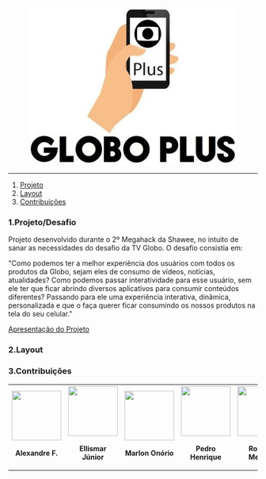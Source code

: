 <p align="center">
  <img src="https://github.com/ellismarjr/globoplus/blob/master/assets/globoplus.jpg">
</p>
<hr/>

1. [Projeto](https://github.com/ellismarjr/globoplus/blob/master/README.md#1projetodesafio)
2. [Layout](https://github.com/ellismarjr/globoplus/blob/master/README.md#2layout)
3. [Contribuições](https://github.com/ellismarjr/globoplus/blob/master/README.md#3contribui%C3%A7%C3%B5es)

### 1.Projeto/Desafio

Projeto desenvolvido durante o 2º Megahack da Shawee, no intuito de sanar as necessidades do desafio da TV Globo. O desafio consistia em:
  
"Como podemos ter a melhor experiência dos usuários com todos os produtos da Globo, sejam eles de consumo de vídeos, notícias, atualidades? Como podemos passar interatividade para esse usuário, sem ele ter que ficar abrindo diversos aplicativos para consumir conteúdos diferentes? Passando para ele uma experiência interativa, dinâmica, personalizada e que o faça querer ficar consumindo os nossos produtos na tela do seu celular."        

[Apresentação do Projeto](https://drive.google.com/open?id=1YOU59cC9uZBhNFJVcOh6-bFlOpt-4XAB)

### 2.Layout


### 3.Contribuições

<table align="center">
  <thead>
  </thead>
  <tr>
      <th>
        <a href="https://www.linkedin.com/in/alexandre-ferreira-costa-b6960310a/">
        <img src="https://media-exp1.licdn.com/dms/image/C4E03AQE1fmeyswLNYA/profile-displayphoto-shrink_200_200/0?e=1594252800&v=beta&t=uPRt6Xh96DmI8-Gn0keM-ybsuMlx7_6uHgmou1vKcBM" alt="" width="100px" height="100px">
        </a>
        <p>Alexandre F.</p>
      </th>
      <th>
        <a href="https://www.linkedin.com/in/ellismarjunior/">
        <img src="https://media-exp1.licdn.com/dms/image/C4E03AQGtKqE2ikCGtg/profile-displayphoto-shrink_200_200/0?e=1594252800&v=beta&t=X6jgEZv-K2GJdykmTFGckJeblSw2kMCE3OOCsJLO_wM" alt="" width="100px" height="100px">
        </a>
        <p>Ellismar Júnior</p>
      </th>
      <th>
        <a href="https://www.linkedin.com/in/marlon-onorio-3a5b76168/">
        <img src="https://media-exp1.licdn.com/dms/image/C4D03AQG-K1mLwEwwbw/profile-displayphoto-shrink_200_200/0?e=1594252800&v=beta&t=K458Qa5CjuYG7FuFLou3CY7F1pi3PLx57pxin4tbMUo" alt="" width="100px" height="100px">
        </a>
        <p>Marlon Onório</p>
      </th>
      <th>
        <a href="https://www.linkedin.com/in/pedrohenriqueoliveiramartins/">
        <img src="https://media-exp1.licdn.com/dms/image/C4E03AQGS4WL9puX0BQ/profile-displayphoto-shrink_200_200/0?e=1594252800&v=beta&t=nvPxtUVshDcBVQtXdSNtB-WzPEtngKmrV5rYq6RW0oo" alt="" width="100px" height="100px">
        </a>
        <p>Pedro Henrique</p>
      </th>
      <th>
        <a href="https://www.linkedin.com/in/roberto-mendes-kiefer-18a73a143/">
        <img src="https://media-exp1.licdn.com/dms/image/C4E03AQFJt22vb3VEpg/profile-displayphoto-shrink_200_200/0?e=1594252800&v=beta&t=labHpv-h_QwNOiOMVBWFigdvO176kiF10lQv21QTFOc" alt="" width="100px" height="100px">
        </a>
        <p>Roberto Mendes</p>
      </th>
    </th>
</table>
